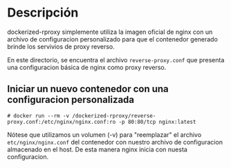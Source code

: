 # Descripción

dockerized-rproxy simplemente utiliza la imagen oficial de nginx con un archivo de configuracion personalizado para que el contenedor generado brinde los servivios de proxy reverso.

En este directorio, se encuentra el archivo `reverse-proxy.conf` que presenta una configuracion básica de nginx como proxy reverso.


## Iniciar un nuevo contenedor con una configuracion personalizada

    # docker run --rm -v /dockerized-rproxy/reverse-proxy.conf:/etc/nginx/nginx.conf:ro -p 80:80/tcp nginx:latest

Nótese que utilizamos un volumen (-v) para "reemplazar" el archivo `etc/nginx/nginx.conf` del contenedor con nuestro archivo de configuracion almacenado en el host. De esta manera nginx inicia con nuesta configuracion.
